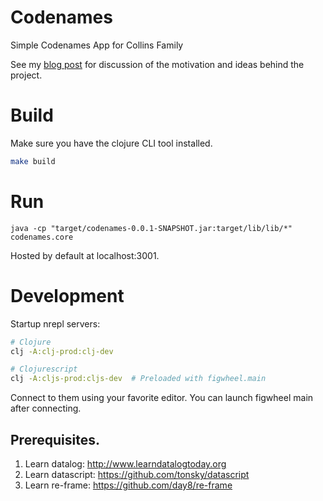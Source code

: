 # Codenames

Simple Codenames App for Collins Family

See my [blog post](http://www.cartesiantheatrics.com/2020/04/14/codenames-app.html) for discussion of the motivation and ideas behind the project.

# Build

Make sure you have the clojure CLI tool installed.

```bash
make build
```

# Run

```
java -cp "target/codenames-0.0.1-SNAPSHOT.jar:target/lib/lib/*" codenames.core
```

Hosted by default at localhost:3001.

# Development

Startup nrepl servers:

```bash
# Clojure
clj -A:clj-prod:clj-dev

# Clojurescript
clj -A:cljs-prod:cljs-dev  # Preloaded with figwheel.main
```

Connect to them using your favorite editor. You can launch figwheel main 
after connecting.

## Prerequisites.

1. Learn datalog: http://www.learndatalogtoday.org
2. Learn datascript: https://github.com/tonsky/datascript 
3. Learn re-frame: https://github.com/day8/re-frame
